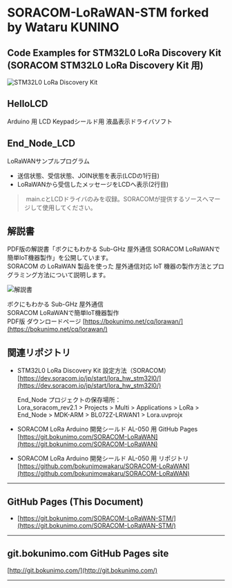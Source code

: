 # SORACOM-LoRaWAN-STM forked by Wataru KUNINO
## Code Examples for STM32L0 LoRa Discovery Kit (SORACOM STM32L0 LoRa Discovery Kit 用)

![STM32L0 LoRa Discovery Kit](https://bokunimo.net/cq/lorawan/P1030746w.jpg)  

## HelloLCD
Arduino 用 LCD Keypadシールド用 液晶表示ドライバソフト

## End_Node_LCD
LoRaWANサンプルプログラム
- 送信状態、受信状態、JOIN状態を表示(LCDの1行目)
- LoRaWANから受信したメッセージをLCDへ表示(2行目)
> main.cとLCDドライバのみを収録。SORACOMが提供するソースへマージして使用してください。

## 解説書  

PDF版の解説書「ボクにもわかる Sub-GHz 屋外通信 SORACOM LoRaWANで簡単IoT機器製作」を公開しています。  
SORACOM の LoRaWAN 製品を使った 屋外通信対応 IoT 機器の製作方法とプログラミング方法について説明します。  

![解説書](https://bokunimo.net/cq/lorawan/lorawan.png)  

ボクにもわかる Sub-GHz 屋外通信  
SORACOM LoRaWANで簡単IoT機器製作  
PDF版 ダウンロードページ
[https://bokunimo.net/cq/lorawan/](https://bokunimo.net/cq/lorawan/)  

## 関連リポジトリ  

- STM32L0 LoRa Discovery Kit 設定方法（SORACOM）  
[https://dev.soracom.io/jp/start/lora_hw_stm32l0/](https://dev.soracom.io/jp/start/lora_hw_stm32l0/)

  End_Node プロジェクトの保存場所：  
  Lora_soracom_rev2.1 > Projects > Multi > Applications > LoRa > End_Node > MDK-ARM > BL072Z-LRWAN1 > Lora.uvprojx  

- SORACOM LoRa Arduino 開発シールド AL-050 用 GitHub Pages  
[https://git.bokunimo.com/SORACOM-LoRaWAN](https://git.bokunimo.com/SORACOM-LoRaWAN)  

- SORACOM LoRa Arduino 開発シールド AL-050 用 リポジトリ  
[https://github.com/bokunimowakaru/SORACOM-LoRaWAN](https://github.com/bokunimowakaru/SORACOM-LoRaWAN)  

----------------------------------------------------------------

## GitHub Pages (This Document)
* [https://git.bokunimo.com/SORACOM-LoRaWAN-STM/](https://git.bokunimo.com/SORACOM-LoRaWAN-STM/)

----------------------------------------------------------------

## git.bokunimo.com GitHub Pages site
[http://git.bokunimo.com/](http://git.bokunimo.com/)

----------------------------------------------------------------
